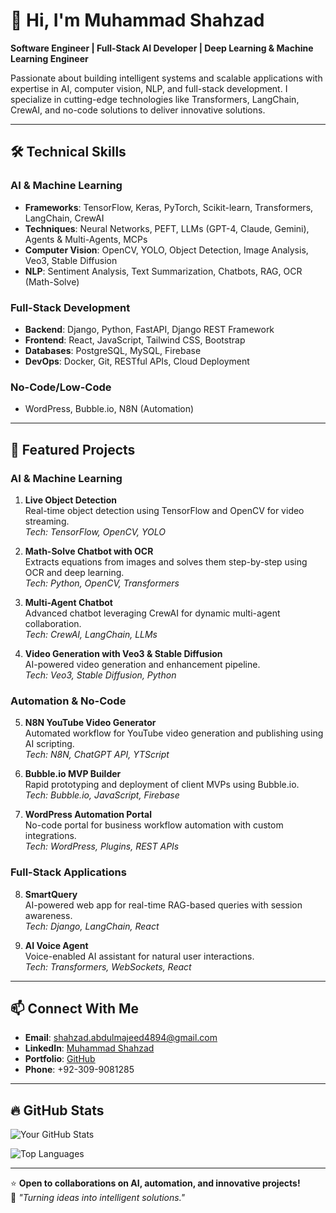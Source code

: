 # 👋 Hi, I'm Muhammad Shahzad

**Software Engineer | Full-Stack AI Developer | Deep Learning & Machine Learning Engineer**

Passionate about building intelligent systems and scalable applications with expertise in AI, computer vision, NLP, and full-stack development. I specialize in cutting-edge technologies like Transformers, LangChain, CrewAI, and no-code solutions to deliver innovative solutions.

---

## 🛠️ **Technical Skills**

### **AI & Machine Learning**
- **Frameworks**: TensorFlow, Keras, PyTorch, Scikit-learn, Transformers, LangChain, CrewAI
- **Techniques**: Neural Networks, PEFT, LLMs (GPT-4, Claude, Gemini), Agents & Multi-Agents, MCPs
- **Computer Vision**: OpenCV, YOLO, Object Detection, Image Analysis, Veo3, Stable Diffusion
- **NLP**: Sentiment Analysis, Text Summarization, Chatbots, RAG, OCR (Math-Solve)

### **Full-Stack Development**
- **Backend**: Django, Python, FastAPI, Django REST Framework
- **Frontend**: React, JavaScript, Tailwind CSS, Bootstrap
- **Databases**: PostgreSQL, MySQL, Firebase
- **DevOps**: Docker, Git, RESTful APIs, Cloud Deployment

### **No-Code/Low-Code**
- WordPress, Bubble.io, N8N (Automation)

---

## 🚀 **Featured Projects**

### **AI & Machine Learning**
1. **Live Object Detection**  
   Real-time object detection using TensorFlow and OpenCV for video streaming.  
   *Tech: TensorFlow, OpenCV, YOLO*

2. **Math-Solve Chatbot with OCR**  
   Extracts equations from images and solves them step-by-step using OCR and deep learning.  
   *Tech: Python, OpenCV, Transformers*

3. **Multi-Agent Chatbot**  
   Advanced chatbot leveraging CrewAI for dynamic multi-agent collaboration.  
   *Tech: CrewAI, LangChain, LLMs*

4. **Video Generation with Veo3 & Stable Diffusion**  
   AI-powered video generation and enhancement pipeline.  
   *Tech: Veo3, Stable Diffusion, Python*

### **Automation & No-Code**
5. **N8N YouTube Video Generator**  
   Automated workflow for YouTube video generation and publishing using AI scripting.  
   *Tech: N8N, ChatGPT API, YTScript*

6. **Bubble.io MVP Builder**  
   Rapid prototyping and deployment of client MVPs using Bubble.io.  
   *Tech: Bubble.io, JavaScript, Firebase*

7. **WordPress Automation Portal**  
   No-code portal for business workflow automation with custom integrations.  
   *Tech: WordPress, Plugins, REST APIs*

### **Full-Stack Applications**
8. **SmartQuery**  
   AI-powered web app for real-time RAG-based queries with session awareness.  
   *Tech: Django, LangChain, React*

9. **AI Voice Agent**  
   Voice-enabled AI assistant for natural user interactions.  
   *Tech: Transformers, WebSockets, React*

---

## 📫 **Connect With Me**
- **Email**: shahzad.abdulmajeed4894@gmail.com  
- **LinkedIn**: [Muhammad Shahzad](https://www.linkedin.com/in/shahzad-abdulmajeed-618887220)  
- **Portfolio**: [GitHub](https://github.com/MShahzadAbdulmajeed)  
- **Phone**: +92-309-9081285  

---

## 🔥 **GitHub Stats**
![Your GitHub Stats](https://github-readme-stats.vercel.app/api?username=MShahzadAbdulmajeed&show_icons=true&theme=radical)

![Top Languages](https://github-readme-stats.vercel.app/api/top-langs/?username=MShahzadAbdulmajeed&layout=compact&theme=radical)

---

⭐ **Open to collaborations on AI, automation, and innovative projects!**  
📌 *"Turning ideas into intelligent solutions."*

